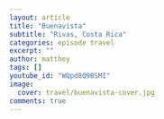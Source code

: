 ```yaml
---
layout: article
title: "Buenavista"
subtitle: "Rivas, Costa Rica"
categories: episode travel
excerpt: ""
author: matthey
tags: []
youtube_id: "WQpd8Q9BSMI"
image:
  cover: travel/buenavista-cover.jpg
comments: true
---
```

